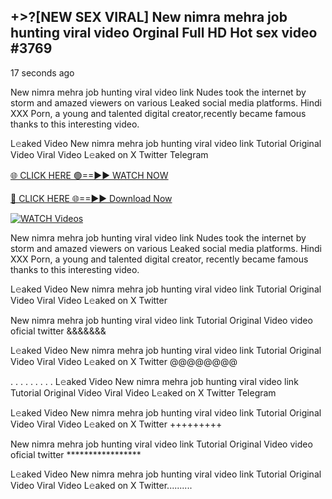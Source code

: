 ## +>?[NEW SEX VIRAL] New nimra mehra job hunting viral video Orginal Full HD Hot sex video #3769

17 seconds ago

New nimra mehra job hunting viral video link Nudes took the internet by storm and amazed viewers on various Leaked social media platforms. Hindi XXX Porn, a young and talented digital creator,recently became famous thanks to this interesting video.

L𝚎aked Video New nimra mehra job hunting viral video link Tutorial Original Video Viral Video L𝚎aked on X Twitter Telegram

[🌐 CLICK HERE 🟢==►► WATCH NOW](https://dekho-ki-hoy-07-2k25.blogspot.com/2025/01/viral-tv.html)

[🔴 CLICK HERE 🌐==►► Download Now](https://dekho-ki-hoy-07-2k25.blogspot.com/2025/01/viral-tv.html)

[![WATCH Videos](https://i.imgur.com/KtWmlQT.gif)](https://dekho-ki-hoy-07-2k25.blogspot.com/2025/01/viral-tv.html)

New nimra mehra job hunting viral video link Nudes took the internet by storm and amazed viewers on various Leaked social media platforms. Hindi XXX Porn, a young and talented digital creator, recently became famous thanks to this interesting video.

L𝚎aked Video New nimra mehra job hunting viral video link Tutorial Original Video Viral Video L𝚎aked on X Twitter

New nimra mehra job hunting viral video link Tutorial Original Video video oficial twitter &&&&&&&

L𝚎aked Video New nimra mehra job hunting viral video link Tutorial Original Video Viral Video L𝚎aked on X Twitter @@@@@@@@

. . . . . . . . . L𝚎aked Video New nimra mehra job hunting viral video link Tutorial Original Video Viral Video L𝚎aked on X Twitter Telegram

L𝚎aked Video New nimra mehra job hunting viral video link Tutorial Original Video Viral Video L𝚎aked on X Twitter +++++++++

New nimra mehra job hunting viral video link Tutorial Original Video video oficial twitter *****************

L𝚎aked Video New nimra mehra job hunting viral video link Tutorial Original Video Viral Video L𝚎aked on X Twitter..........